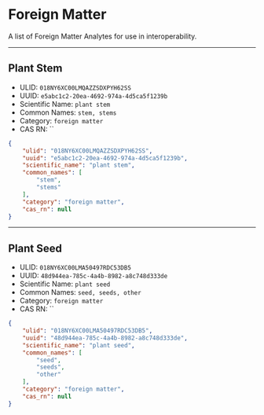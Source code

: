 # Foreign Matter
A list of Foreign Matter Analytes for use in interoperability.

----------------------------------------

## Plant Stem

* ULID: `018NY6XC00LMQAZZSDXPYH62SS`
* UUID: `e5abc1c2-20ea-4692-974a-4d5ca5f1239b`
* Scientific Name: `plant stem`
* Common Names: `stem, stems`
* Category: `foreign matter`
* CAS RN: ``

```json
{
    "ulid": "018NY6XC00LMQAZZSDXPYH62SS",
    "uuid": "e5abc1c2-20ea-4692-974a-4d5ca5f1239b",
    "scientific_name": "plant stem",
    "common_names": [
        "stem",
        "stems"
    ],
    "category": "foreign matter",
    "cas_rn": null
}
```

----------------------------------------

## Plant Seed

* ULID: `018NY6XC00LMA50497RDC53DB5`
* UUID: `48d944ea-785c-4a4b-8982-a8c748d333de`
* Scientific Name: `plant seed`
* Common Names: `seed, seeds, other`
* Category: `foreign matter`
* CAS RN: ``

```json
{
    "ulid": "018NY6XC00LMA50497RDC53DB5",
    "uuid": "48d944ea-785c-4a4b-8982-a8c748d333de",
    "scientific_name": "plant seed",
    "common_names": [
        "seed",
        "seeds",
        "other"
    ],
    "category": "foreign matter",
    "cas_rn": null
}
```

